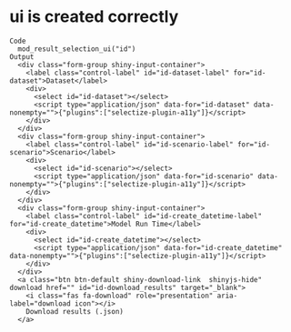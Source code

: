 # ui is created correctly

    Code
      mod_result_selection_ui("id")
    Output
      <div class="form-group shiny-input-container">
        <label class="control-label" id="id-dataset-label" for="id-dataset">Dataset</label>
        <div>
          <select id="id-dataset"></select>
          <script type="application/json" data-for="id-dataset" data-nonempty="">{"plugins":["selectize-plugin-a11y"]}</script>
        </div>
      </div>
      <div class="form-group shiny-input-container">
        <label class="control-label" id="id-scenario-label" for="id-scenario">Scenario</label>
        <div>
          <select id="id-scenario"></select>
          <script type="application/json" data-for="id-scenario" data-nonempty="">{"plugins":["selectize-plugin-a11y"]}</script>
        </div>
      </div>
      <div class="form-group shiny-input-container">
        <label class="control-label" id="id-create_datetime-label" for="id-create_datetime">Model Run Time</label>
        <div>
          <select id="id-create_datetime"></select>
          <script type="application/json" data-for="id-create_datetime" data-nonempty="">{"plugins":["selectize-plugin-a11y"]}</script>
        </div>
      </div>
      <a class="btn btn-default shiny-download-link  shinyjs-hide" download href="" id="id-download_results" target="_blank">
        <i class="fas fa-download" role="presentation" aria-label="download icon"></i>
        Download results (.json)
      </a>

